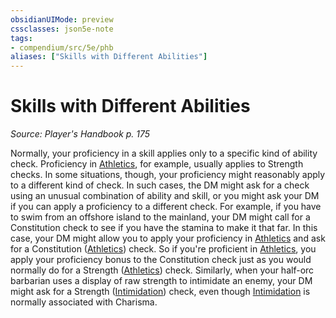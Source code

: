 ```yaml
---
obsidianUIMode: preview
cssclasses: json5e-note
tags:
- compendium/src/5e/phb
aliases: ["Skills with Different Abilities"]
---
```

# Skills with Different Abilities
*Source: Player's Handbook p. 175* 

Normally, your proficiency in a skill applies only to a specific kind of ability check. Proficiency in [Athletics](z_compendium/rules/skills.md#Athletics), for example, usually applies to Strength checks. In some situations, though, your proficiency might reasonably apply to a different kind of check. In such cases, the DM might ask for a check using an unusual combination of ability and skill, or you might ask your DM if you can apply a proficiency to a different check. For example, if you have to swim from an offshore island to the mainland, your DM might call for a Constitution check to see if you have the stamina to make it that far. In this case, your DM might allow you to apply your proficiency in [Athletics](z_compendium/rules/skills.md#Athletics) and ask for a Constitution ([Athletics](z_compendium/rules/skills.md#Athletics)) check. So if you're proficient in [Athletics](z_compendium/rules/skills.md#Athletics), you apply your proficiency bonus to the Constitution check just as you would normally do for a Strength ([Athletics](z_compendium/rules/skills.md#Athletics)) check. Similarly, when your half-orc barbarian uses a display of raw strength to intimidate an enemy, your DM might ask for a Strength ([Intimidation](z_compendium/rules/skills.md#Intimidation)) check, even though [Intimidation](z_compendium/rules/skills.md#Intimidation) is normally associated with Charisma.